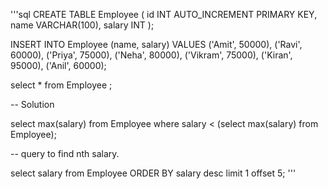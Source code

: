 '''sql
CREATE TABLE Employee (
    id INT AUTO_INCREMENT PRIMARY KEY,
    name VARCHAR(100),
    salary INT
);

INSERT INTO Employee (name, salary) VALUES
('Amit', 50000),
('Ravi', 60000),
('Priya', 75000),
('Neha', 80000),
('Vikram', 75000),
('Kiran', 95000),
('Anil', 60000);

select * from Employee ;


-- Solution

select max(salary) from Employee
where salary < (select max(salary) from Employee); 

-- query to find nth salary. 

select salary from 
Employee
ORDER BY salary desc
limit 1
offset 5;
'''
